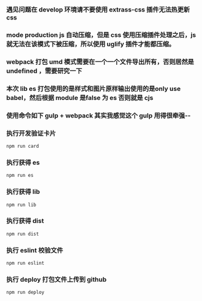 ### 遇见问题在 develop 环境请不要使用 extrass-css 插件无法热更新 css
### mode production js 自动压缩，但是 css 使用压缩插件处理之后，js 就无法在该模式下被压缩，所以使用 uglify 插件才能都压缩。
### webpack 打包 umd 模式需要在一个一个文件导出所有，否则居然是 undefined ，需要研究一下
### 本次 lib es 打包使用的是样式和图片原样输出使用的是only use babel，然后根据 module 是false 为 es 否则就是 cjs
### 使用命令如下 gulp + webpack 其实我感觉这个 gulp 用得很牵强--

### 执行开发验证卡片

```
npm run card
```

### 执行获得 es
```
npm run es
```

### 执行获得 lib
```
npm run lib
```


### 执行获得 dist
```
npm run dist
```

### 执行 eslint 校验文件
```
npm run eslint
```
### 执行 deploy 打包文件上传到 github
```
npm run deploy
```